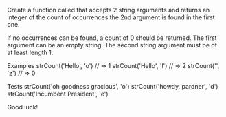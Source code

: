Create a function called that accepts 2 string arguments and returns an integer of the count of occurrences the 2nd argument is found in the first one.

If no occurrences can be found, a count of 0 should be returned. The first argument can be an empty string. The second string argument must be of at least length 1.

Examples
strCount('Hello', 'o') // => 1
strCount('Hello', 'l') // => 2
strCount('', 'z') // => 0

Tests
strCount('oh goodness gracious', 'o')
strCount('howdy, pardner', 'd')
strCount('Incumbent President', 'e')

Good luck!